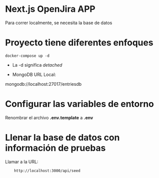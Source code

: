 # Next.js OpenJira APP
Para correr localmente, se necesita la base de datos

# Proyecto tiene diferentes enfoques 
```
docker-compose up -d

```
* La -d significa _detached_

* MongoDB URL Local:

mongodb://localhost:27017/entriesdb


# Configurar las variables de entorno

Renombrar el archivo __.env.template__ a __.env__

# Llenar la base de datos con información de pruebas

Llamar a la URL: 

```
    http://localhost:3000/api/seed
```